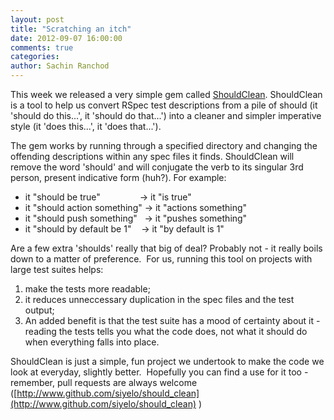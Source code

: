 ```yaml
---
layout: post
title: "Scratching an itch"
date: 2012-09-07 16:00:00
comments: true
categories:
author: Sachin Ranchod
---
```


This week we released a very simple gem called [ShouldClean](https://rubygems.org/gems/should_clean). ShouldClean is a tool to help us convert RSpec test descriptions from a pile of should (it 'should do this...', it 'should do that...') into a cleaner and simpler imperative style (it 'does this...', it 'does that...').  

The gem works by running through a specified directory and changing the offending descriptions within any spec files it finds. ShouldClean will remove the word 'should' and will conjugate the verb to its singular 3rd person, present indicative form (huh?). For example: 

* it "should be true"                -> it "is true"
* it "should action something" -> it "actions something"
* it "should push something"   -> it "pushes something"
* it "should by default be 1"    -> it "by default is 1"

Are a few extra 'shoulds' really that big of deal? Probably not - it really boils down to a matter of preference.  For us, running this tool on projects with large test suites helps:

1. make the tests more readable;
2. it reduces unneccessary duplication in the spec files and the test output;
3. An added benefit is that the test suite has a mood of certainty about it - reading the tests tells you what the code does, not what it should do when everything falls into place. 



ShouldClean is just a simple, fun project we undertook to make the code we look at everyday, slightly better.  Hopefully you can find a use for it too - remember, pull requests are always welcome ([http://www.github.com/siyelo/should_clean](http://www.github.com/siyelo/should_clean) )

 
